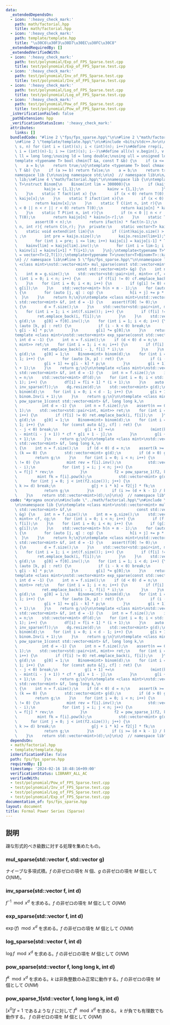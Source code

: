 ```yaml
---
data:
  _extendedDependsOn:
  - icon: ':heavy_check_mark:'
    path: math/factorial.hpp
    title: math/factorial.hpp
  - icon: ':heavy_check_mark:'
    path: template/template.hpp
    title: "\u30C6\u30F3\u30D7\u30EC\u30FC\u30C8"
  _extendedRequiredBy: []
  _extendedVerifiedWith:
  - icon: ':heavy_check_mark:'
    path: test/polynomial/Exp_of_FPS_Sparse.test.cpp
    title: test/polynomial/Exp_of_FPS_Sparse.test.cpp
  - icon: ':heavy_check_mark:'
    path: test/polynomial/Inv_of_FPS_Sparse.test.cpp
    title: test/polynomial/Inv_of_FPS_Sparse.test.cpp
  - icon: ':heavy_check_mark:'
    path: test/polynomial/Log_of_FPS_Sparse.test.cpp
    title: test/polynomial/Log_of_FPS_Sparse.test.cpp
  - icon: ':heavy_check_mark:'
    path: test/polynomial/Pow_of_FPS_Sparse.test.cpp
    title: test/polynomial/Pow_of_FPS_Sparse.test.cpp
  _isVerificationFailed: false
  _pathExtension: hpp
  _verificationStatusIcon: ':heavy_check_mark:'
  attributes:
    links: []
  bundledCode: "#line 2 \"fps/fps_sparse.hpp\"\n\n#line 2 \"math/factorial.hpp\"\n\
    \n#line 2 \"template/template.hpp\"\n\n#include <bits/stdc++.h>\n\n#define rep(i,\
    \ s, n) for (int i = (int)(s); i < (int)(n); i++)\n#define rrep(i, s, n) for (int\
    \ i = (int)(n)-1; i >= (int)(s); i--)\n#define all(v) v.begin(), v.end()\n\nusing\
    \ ll = long long;\nusing ld = long double;\nusing ull = unsigned long long;\n\n\
    template <typename T> bool chmin(T &a, const T &b) {\n    if (a <= b) return false;\n\
    \    a = b;\n    return true;\n}\ntemplate <typename T> bool chmax(T &a, const\
    \ T &b) {\n    if (a >= b) return false;\n    a = b;\n    return true;\n}\n\n\
    namespace lib {\n\nusing namespace std;\n\n}  // namespace lib\n\n// using namespace\
    \ lib;\n#line 4 \"math/factorial.hpp\"\n\nnamespace lib {\n\ntemplate<typename\
    \ T>\nstruct Binom{\n    Binom(int lim = 300000){\n        if (kaijo.empty()){\n\
    \            kaijo = {1,1};\n            kainv = {1,1};\n        }\n        extend(lim);\n\
    \    }\n    static T fact(int x) {\n        if (x < 0) return T(0);\n        return\
    \ kaijo[x];\n    }\n    static T ifact(int x){\n        if (x < 0) return T(0);\n\
    \        return kainv[x];\n    }\n    static T C(int n, int r){\n        if (n\
    \ < 0 || n < r || r < 0) return T(0);\n        return kaijo[n] * kainv[r] * kainv[n-r];\n\
    \    }\n    static T P(int n, int r){\n        if (n < 0 || n < r || r < 0) return\
    \ T(0);\n        return kaijo[n] * kainv[n-r];\n    }\n    static T Inv(int n){\n\
    \        assert(0 < n);\n        return ifact(n) * fact(n-1);\n    }\n    T operator()(int\
    \ n, int r){ return C(n,r); }\n  private:\n    static vector<T> kaijo, kainv;\n\
    \    static void extend(int lim){\n        if ((int)kaijo.size() > lim) return\
    \ ;\n        int pre = kaijo.size();\n        kaijo.resize(lim+1);\n        kainv.resize(lim+1);\n\
    \        for (int i = pre; i <= lim; i++) kaijo[i] = kaijo[i-1] * T(i);\n    \
    \    kainv[lim] = kaijo[lim].inv();\n        for (int i = lim-1; i >= pre; i--)\
    \ kainv[i] = kainv[i+1] * T(i+1);\n    }\n};\ntemplate<typename T>\nvector<T>Binom<T>::kaijo\
    \ = vector<T>(2,T(1));\ntemplate<typename T>\nvector<T>Binom<T>::kainv = vector<T>(2,T(1));\n\
    \n} // namespace lib\n#line 5 \"fps/fps_sparse.hpp\"\n\nnamespace lib {\n\ntemplate\
    \ <class mint>\nstd::vector<mint> mul_sparse(const std::vector<mint> &f,\n   \
    \                          const std::vector<mint> &g) {\n    int n = f.size();\n\
    \    int m = g.size();\n    std::vector<std::pair<int, mint>> cf, cg;\n    for\
    \ (int i = 0; i < n; i++) {\n        if (f[i] != 0) cf.emplace_back(i, f[i]);\n\
    \    }\n    for (int i = 0; i < m; i++) {\n        if (g[i] != 0) cg.emplace_back(i,\
    \ g[i]);\n    }\n    std::vector<mint> h(n + m - 1);\n    for (auto [i, p] : cf)\
    \ {\n        for (auto [j, q] : cg) {\n            h[i + j] += p * q;\n      \
    \  }\n    }\n    return h;\n}\n\ntemplate <class mint>\nstd::vector<mint> inv_sparse(const\
    \ std::vector<mint> &f, int d = -1) {\n    assert(f[0] != 0);\n    if (d < 0)\
    \ {\n        d = f.size();\n    }\n    std::vector<std::pair<int, mint>> ret;\n\
    \    for (int i = 1; i < int(f.size()); i++) {\n        if (f[i] != 0) {\n   \
    \         ret.emplace_back(i, f[i]);\n        }\n    }\n    std::vector<mint>\
    \ g(d);\n    g[0] = f[0].inv();\n    for (int i = 1; i < d; i++) {\n        for\
    \ (auto [k, p] : ret) {\n            if (i - k < 0) break;\n            g[i] -=\
    \ g[i - k] * p;\n        }\n        g[i] *= g[0];\n    }\n    return g;\n}\n\n\
    template <class mint>\nstd::vector<mint> exp_sparse(const std::vector<mint> &f,\
    \ int d = -1) {\n    int n = f.size();\n    if (d < 0) d = n;\n    std::vector<std::pair<int,\
    \ mint>> ret;\n    for (int i = 1; i < n; i++) {\n        if (f[i] != 0) {\n \
    \           ret.emplace_back(i - 1, f[i] * i);\n        }\n    }\n    std::vector<mint>\
    \ g(d);\n    g[0] = 1;\n    Binom<mint> binom(d);\n    for (int i = 0; i < d -\
    \ 1; i++) {\n        for (auto [k, p] : ret) {\n            if (i - k < 0) break;\n\
    \            g[i + 1] += g[i - k] * p;\n        }\n        g[i + 1] *= binom.Inv(i\
    \ + 1);\n    }\n    return g;\n}\n\ntemplate <class mint>\nstd::vector<mint> log_sparse(const\
    \ std::vector<mint> &f, int d = -1) {\n    int n = f.size();\n    if (d < 0) d\
    \ = n;\n    std::vector<mint> df(d);\n    for (int i = 0; i < std::min(d, n -\
    \ 1); i++) {\n        df[i] = f[i + 1] * (i + 1);\n    }\n    auto dg = mul_sparse(df,\
    \ inv_sparse(f));\n    dg.resize(d);\n    std::vector<mint> g(d);\n    Binom<mint>\
    \ binom(d);\n    for (int i = 0; i < d - 1; i++) {\n        g[i + 1] = dg[i] *\
    \ binom.Inv(i + 1);\n    }\n    return g;\n}\n\ntemplate <class mint>\nstd::vector<mint>\
    \ pow_sparse_1(const std::vector<mint> &f, long long k,\n                    \
    \           int d = -1) {\n    int n = f.size();\n    assert(n == 0 || f[0] ==\
    \ 1);\n    std::vector<std::pair<int, mint>> ret;\n    for (int i = 1; i < n;\
    \ i++) {\n        if (f[i] != 0) ret.emplace_back(i, f[i]);\n    }\n    std::vector<mint>\
    \ g(d);\n    g[0] = 1;\n    Binom<mint> binom(d);\n    for (int i = 0; i < d -\
    \ 1; i++) {\n        for (const auto &[j, cf] : ret) {\n            if (i + 1\
    \ - j < 0) break;\n            g[i + 1] +=\n                (mint(k) * mint(j)\
    \ - mint(i - j + 1)) * cf * g[i + 1 - j];\n        }\n        g[i + 1] *= binom.Inv(i\
    \ + 1);\n    }\n    return g;\n}\n\ntemplate <class mint>\nstd::vector<mint> pow_sparse(const\
    \ std::vector<mint> &f, long long k,\n                             int d = -1)\
    \ {\n    int n = f.size();\n    if (d < 0) d = n;\n    assert(k >= 0);\n    if\
    \ (k == 0) {\n        std::vector<mint> g(d);\n        if (d > 0) g[0] = 1;\n\
    \        return g;\n    }\n    for (int i = 0; i < n; i++) {\n        if (f[i]\
    \ != 0) {\n            mint rev = f[i].inv();\n            std::vector<mint> f2(n\
    \ - i);\n            for (int j = i; j < n; j++) {\n                f2[j - i]\
    \ = f[j] * rev;\n            }\n            f2 = pow_sparse_1(f2, k, d);\n   \
    \         mint fk = f[i].pow(k);\n            std::vector<mint> g(d);\n      \
    \      for (int j = 0; j < int(f2.size()); j++) {\n                if (j + i *\
    \ k >= d) break;\n                g[j + i * k] = f2[j] * fk;\n            }\n\
    \            return g;\n        }\n        if (i >= (d + k - 1) / k) break;\n\
    \    }\n    return std::vector<mint>(d);\n}\n\n}  // namespace lib\n"
  code: "#pragma once\n\n#include \"../math/factorial.hpp\"\n#include \"../template/template.hpp\"\
    \n\nnamespace lib {\n\ntemplate <class mint>\nstd::vector<mint> mul_sparse(const\
    \ std::vector<mint> &f,\n                             const std::vector<mint>\
    \ &g) {\n    int n = f.size();\n    int m = g.size();\n    std::vector<std::pair<int,\
    \ mint>> cf, cg;\n    for (int i = 0; i < n; i++) {\n        if (f[i] != 0) cf.emplace_back(i,\
    \ f[i]);\n    }\n    for (int i = 0; i < m; i++) {\n        if (g[i] != 0) cg.emplace_back(i,\
    \ g[i]);\n    }\n    std::vector<mint> h(n + m - 1);\n    for (auto [i, p] : cf)\
    \ {\n        for (auto [j, q] : cg) {\n            h[i + j] += p * q;\n      \
    \  }\n    }\n    return h;\n}\n\ntemplate <class mint>\nstd::vector<mint> inv_sparse(const\
    \ std::vector<mint> &f, int d = -1) {\n    assert(f[0] != 0);\n    if (d < 0)\
    \ {\n        d = f.size();\n    }\n    std::vector<std::pair<int, mint>> ret;\n\
    \    for (int i = 1; i < int(f.size()); i++) {\n        if (f[i] != 0) {\n   \
    \         ret.emplace_back(i, f[i]);\n        }\n    }\n    std::vector<mint>\
    \ g(d);\n    g[0] = f[0].inv();\n    for (int i = 1; i < d; i++) {\n        for\
    \ (auto [k, p] : ret) {\n            if (i - k < 0) break;\n            g[i] -=\
    \ g[i - k] * p;\n        }\n        g[i] *= g[0];\n    }\n    return g;\n}\n\n\
    template <class mint>\nstd::vector<mint> exp_sparse(const std::vector<mint> &f,\
    \ int d = -1) {\n    int n = f.size();\n    if (d < 0) d = n;\n    std::vector<std::pair<int,\
    \ mint>> ret;\n    for (int i = 1; i < n; i++) {\n        if (f[i] != 0) {\n \
    \           ret.emplace_back(i - 1, f[i] * i);\n        }\n    }\n    std::vector<mint>\
    \ g(d);\n    g[0] = 1;\n    Binom<mint> binom(d);\n    for (int i = 0; i < d -\
    \ 1; i++) {\n        for (auto [k, p] : ret) {\n            if (i - k < 0) break;\n\
    \            g[i + 1] += g[i - k] * p;\n        }\n        g[i + 1] *= binom.Inv(i\
    \ + 1);\n    }\n    return g;\n}\n\ntemplate <class mint>\nstd::vector<mint> log_sparse(const\
    \ std::vector<mint> &f, int d = -1) {\n    int n = f.size();\n    if (d < 0) d\
    \ = n;\n    std::vector<mint> df(d);\n    for (int i = 0; i < std::min(d, n -\
    \ 1); i++) {\n        df[i] = f[i + 1] * (i + 1);\n    }\n    auto dg = mul_sparse(df,\
    \ inv_sparse(f));\n    dg.resize(d);\n    std::vector<mint> g(d);\n    Binom<mint>\
    \ binom(d);\n    for (int i = 0; i < d - 1; i++) {\n        g[i + 1] = dg[i] *\
    \ binom.Inv(i + 1);\n    }\n    return g;\n}\n\ntemplate <class mint>\nstd::vector<mint>\
    \ pow_sparse_1(const std::vector<mint> &f, long long k,\n                    \
    \           int d = -1) {\n    int n = f.size();\n    assert(n == 0 || f[0] ==\
    \ 1);\n    std::vector<std::pair<int, mint>> ret;\n    for (int i = 1; i < n;\
    \ i++) {\n        if (f[i] != 0) ret.emplace_back(i, f[i]);\n    }\n    std::vector<mint>\
    \ g(d);\n    g[0] = 1;\n    Binom<mint> binom(d);\n    for (int i = 0; i < d -\
    \ 1; i++) {\n        for (const auto &[j, cf] : ret) {\n            if (i + 1\
    \ - j < 0) break;\n            g[i + 1] +=\n                (mint(k) * mint(j)\
    \ - mint(i - j + 1)) * cf * g[i + 1 - j];\n        }\n        g[i + 1] *= binom.Inv(i\
    \ + 1);\n    }\n    return g;\n}\n\ntemplate <class mint>\nstd::vector<mint> pow_sparse(const\
    \ std::vector<mint> &f, long long k,\n                             int d = -1)\
    \ {\n    int n = f.size();\n    if (d < 0) d = n;\n    assert(k >= 0);\n    if\
    \ (k == 0) {\n        std::vector<mint> g(d);\n        if (d > 0) g[0] = 1;\n\
    \        return g;\n    }\n    for (int i = 0; i < n; i++) {\n        if (f[i]\
    \ != 0) {\n            mint rev = f[i].inv();\n            std::vector<mint> f2(n\
    \ - i);\n            for (int j = i; j < n; j++) {\n                f2[j - i]\
    \ = f[j] * rev;\n            }\n            f2 = pow_sparse_1(f2, k, d);\n   \
    \         mint fk = f[i].pow(k);\n            std::vector<mint> g(d);\n      \
    \      for (int j = 0; j < int(f2.size()); j++) {\n                if (j + i *\
    \ k >= d) break;\n                g[j + i * k] = f2[j] * fk;\n            }\n\
    \            return g;\n        }\n        if (i >= (d + k - 1) / k) break;\n\
    \    }\n    return std::vector<mint>(d);\n}\n\n}  // namespace lib"
  dependsOn:
  - math/factorial.hpp
  - template/template.hpp
  isVerificationFile: false
  path: fps/fps_sparse.hpp
  requiredBy: []
  timestamp: '2024-02-16 18:48:16+09:00'
  verificationStatus: LIBRARY_ALL_AC
  verifiedWith:
  - test/polynomial/Pow_of_FPS_Sparse.test.cpp
  - test/polynomial/Inv_of_FPS_Sparse.test.cpp
  - test/polynomial/Log_of_FPS_Sparse.test.cpp
  - test/polynomial/Exp_of_FPS_Sparse.test.cpp
documentation_of: fps/fps_sparse.hpp
layout: document
title: Formal Power Series (Sparse)
---
```


## 説明

疎な形式的べき級数に対する処理を集めたもの。

### mul_sparse(std::vector<mint> f, std::vector<mint> g)

ナイーブな多項式積。$f$ の非ゼロの項を $N$ 個、$g$ の非ゼロの項を $M$ 個として $O(NM)$。

### inv_sparse(std::vector<mint> f, int d)

$f^{-1} \mod x^d$ を求める。$f$ の非ゼロの項を $M$ 個として $O(NM)$

### exp_sparse(std::vector<mint> f, int d)

$\exp(f) \mod x^d$ を求める。$f$ の非ゼロの項を $M$ 個として $O(NM)$

### log_sparse(std::vector<mint> f, int d)

$\log{f} \mod x^d$ を求める。$f$ の非ゼロの項を $M$ 個として $O(NM)$

### pow_sparse(std::vector<mint> f, long long k, int d)

$f^k \mod x^d$ を求める。$k$ は非負整数のみ正常に動作する。$f$ の非ゼロの項を $M$ 個として $O(NM)$

### pow_sparse_1(std::vector<mint> f, long long k, int d)

$[x^0]f = 1$ であるような $f$ に対して $f^k \mod x^d$ を求める。 $k$ が負でも有理数でも動作する。 $f$ の非ゼロの項を $M$ 個として $O(NM)$